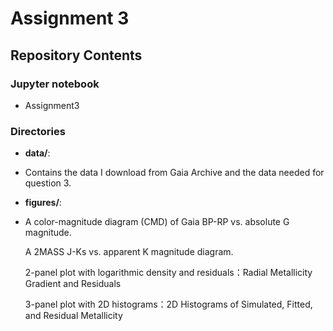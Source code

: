 # Assignment 3

## Repository Contents

### Jupyter notebook

- Assignment3
  
### Directories

- **data/**:
- 
  Contains the data I download from Gaia Archive and the data needed for question 3.

- **figures/**:
- 
  A color-magnitude diagram (CMD) of Gaia BP-RP vs. absolute G magnitude.

  A 2MASS J-Ks vs. apparent K magnitude diagram.
  
  2-panel plot with logarithmic density and residuals：Radial Metallicity Gradient and Residuals
  
  3-panel plot with 2D histograms：2D Histograms of Simulated, Fitted, and Residual Metallicity
